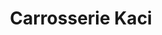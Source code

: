 ---
title: "Carrosserie Kaci"
url: /villenave-dornon/carrosserie-kaci/
shop: réparation de voitures
---